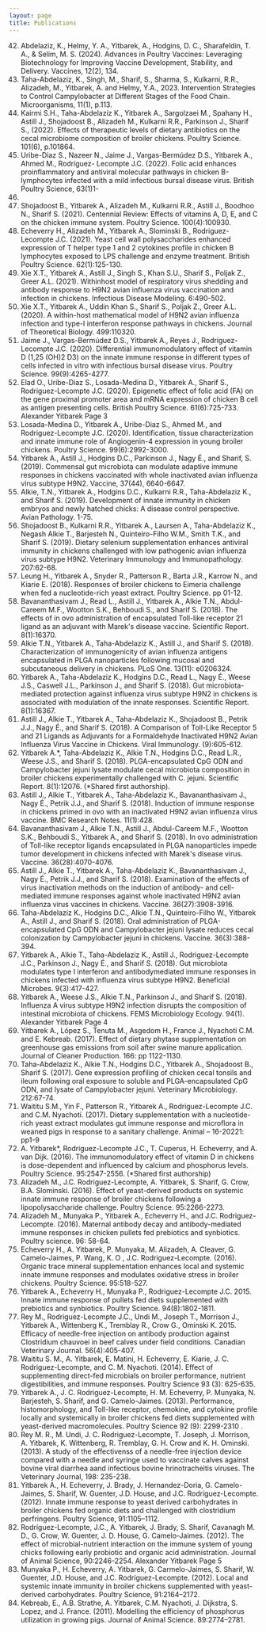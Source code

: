 ```yaml
---
layout: page
title: Publications
---
```

42. Abdelaziz, K., Helmy, Y. A., Yitbarek, A., Hodgins, D. C., Sharafeldin, T. A., & Selim, M. S.
(2024). Advances in Poultry Vaccines: Leveraging Biotechnology for Improving Vaccine
Development, Stability, and Delivery. Vaccines, 12(2), 134.
41. Taha-Abdelaziz, K., Singh, M., Sharif, S., Sharma, S., Kulkarni, R.R., Alizadeh, M., Yitbarek,
A. and Helmy, Y.A., 2023. Intervention Strategies to Control Campylobacter at Different
Stages of the Food Chain. Microorganisms, 11(1), p.113.
40. Kairmi S.H., Taha-Abdelaziz K., Yitbarek A., Sargolzaei M., Spahany H., Astill J., Shojadoost
B., Alizadeh M., Kulkarni R.R., Parkinson J., Sharif S., (2022). Effects of therapeutic levels of
dietary antibiotics on the cecal microbiome composition of broiler chickens. Poultry Science.
101(6), p.101864.
39. Uribe-Diaz S., Nazeer N., Jaime J., Vargas-Bermúdez D.S., Yitbarek A., Ahmed M., Rodríguez-
Lecompte J.C. (2022). Folic acid enhances proinflammatory and antiviral molecular pathways in
chicken B-lymphocytes infected with a mild infectious bursal disease virus. British Poultry Science, 63(1)1-
13.
38. Shojadoost B., Yitbarek A., Alizadeh M., Kulkarni R.R., Astill J., Boodhoo N., Sharif S. (2021).
Centennial Review: Effects of vitamins A, D, E, and C on the chicken immune system. Poultry Science.
100(4):100930.
37. Echeverry H., Alizadeh M., Yitbarek A., Slominski B., Rodriguez-Lecompte J.C. (2021). Yeast cell
wall polysaccharides enhanced expression of T helper type 1 and 2 cytokines profile in chicken B
lymphocytes exposed to LPS challenge and enzyme treatment. British Poultry Science. 62(1):125-130.
36. Xie X.T., Yitbarek A., Astill J., Singh S., Khan S.U., Sharif S., Poljak Z., Greer A.L. (2021). Withinhost
model of respiratory virus shedding and antibody response to H9N2 avian influenza virus
vaccination and infection in chickens. Infectious Disease Modeling. 6:490-502.
35. Xie X.T., Yitbarek A., Uddin Khan S., Sharif S., Poljak Z., Greer A.L. (2020). A within-host
mathematical model of H9N2 avian influenza infection and type-I interferon response pathways in
chickens. Journal of Theoretical Biology. 499:110320.
34. Jaime J., Vargas-Bermúdez D.S., Yitbarek A., Reyes J., Rodríguez-Lecompte J.C. (2020). Differential
immunomodulatory effect of vitamin D (1,25 (OH)2 D3) on the innate immune response in different
types of cells infected in vitro with infectious bursal disease virus. Poultry Science. 99(9):4265-4277.
33. Elad O., Uribe-Diaz S., Losada-Medina D., Yitbarek A., Sharif S., Rodriguez-Lecompte J.C. (2020).
Epigenetic effect of folic acid (FA) on the gene proximal promoter area and mRNA expression of
chicken B cell as antigen presenting cells. British Poultry Science. 61(6):725-733.
Alexander Yitbarek Page 3
32. Losada-Medina D., Yitbarek A., Uribe-Diaz S., Ahmed M., and Rodriguez-Lecompte J.C. (2020).
Identification, tissue characterization and innate immune role of Angiogenin-4 expression in young
broiler chickens. Poultry Science. 99(6):2992-3000.
31. Yitbarek A., Astill J., Hodgins D.C., Parkinson J., Nagy É., and Sharif, S. (2019). Commensal gut
microbiota can modulate adaptive immune responses in chickens vaccinated with whole inactivated
avian influenza virus subtype H9N2. Vaccine, 37(44), 6640-6647.
30. Alkie, T.N., Yitbarek A., Hodgins D.C., Kulkarni R.R., Taha-Abdelaziz K., and Sharif S. (2019).
Development of innate immunity in chicken embryos and newly hatched chicks: A disease control
perspective. Avian Pathology. 1-75.
29. Shojadoost B., Kulkarni R.R., Yitbarek A., Laursen A., Taha-Abdelaziz K., Negash Alkie T., Barjesteh
N., Quinteiro-Filho W.M., Smith T.K., and Sharif S. (2019). Dietary selenium supplementation
enhances antiviral immunity in chickens challenged with low pathogenic avian influenza virus subtype
H9N2. Veterinary Immunology and Immunopathology. 207:62-68.
28. Leung H., Yitbarek A., Snyder R., Patterson R., Barta J.R., Karrow N., and Kiarie E. (2018).
Responses of broiler chickens to Eimeria challenge when fed a nucleotide-rich yeast extract. Poultry
Science. pp 01-12.
27. Bavananthasivam J., Read L., Astill J., Yitbarek A., Alkie T.N., Abdul-Careem M.F., Wootton S.K.,
Behboudi S., and Sharif S. (2018). The effects of in ovo administration of encapsulated Toll-like
receptor 21 ligand as an adjuvant with Marek's disease vaccine. Scientific Report. 8(1):16370.
26. Alkie T.N., Yitbarek A., Taha-Abdelaziz K., Astill J., and Sharif S. (2018). Characterization of
immunogenicity of avian influenza antigens encapsulated in PLGA nanoparticles following mucosal
and subcutaneous delivery in chickens. PLoS One. 13(11): e0206324.
25. Yitbarek A., Taha-Abdelaziz K., Hodgins D.C., Read L., Nagy É., Weese J.S., Caswell J.L., Parkinson
J., and Sharif S. (2018). Gut microbiota-mediated protection against influenza virus subtype H9N2 in
chickens is associated with modulation of the innate responses. Scientific Report. 8(1):16367.
24. Astill J., Alkie T., Yitbarek A., Taha-Abdelaziz K., Shojadoost B., Petrik J.J., Nagy É., and Sharif S.
(2018). A Comparison of Toll-Like Receptor 5 and 21 Ligands as Adjuvants for a Formaldehyde
Inactivated H9N2 Avian Influenza Virus Vaccine in Chickens. Viral Immunology. (9):605-612.
23. Yitbarek A.*, Taha-Abdelaziz K., Alkie T.N., Hodgins D.C., Read L.R., Weese J.S., and Sharif S.
(2018). PLGA-encapsulated CpG ODN and Campylobacter jejuni lysate modulate cecal microbiota
composition in broiler chickens experimentally challenged with C. jejuni. Scientific Report. 8(1):12076.
(*Shared first authorship).
22. Astill J., Alkie T., Yitbarek A., Taha-Abdelaziz K., Bavananthasivam J., Nagy É., Petrik J.J., and Sharif
S. (2018). Induction of immune response in chickens primed in ovo with an inactivated H9N2 avian
influenza virus vaccine. BMC Research Notes. 11(1):428.
21. Bavananthasivam J., Alkie T.N., Astill J., Abdul-Careem M.F., Wootton S.K., Behboudi S.,
Yitbarek A., and Sharif S. (2018). In ovo administration of Toll-like receptor ligands encapsulated in
PLGA nanoparticles impede tumor development in chickens infected with Marek's disease virus.
Vaccine. 36(28):4070-4076.
20. Astill J., Alkie T., Yitbarek A., Taha-Abdelaziz K., Bavananthasivam J., Nagy É., Petrik J.J., and
Sharif S. (2018). Examination of the effects of virus inactivation methods on the induction of
antibody- and cell-mediated immune responses against whole inactivated H9N2 avian influenza virus
vaccines in chickens. Vaccine. 36(27):3908-3916.
19. Taha-Abdelaziz K., Hodgins D.C., Alkie T.N., Quinteiro-Filho W., Yitbarek A., Astill J.,
and Sharif S. (2018). Oral administration of PLGA-encapsulated CpG ODN and
Campylobacter jejuni lysate reduces cecal colonization by Campylobacter jejuni in chickens.
Vaccine. 36(3):388-394.
18. Yitbarek A., Alkie T., Taha-Abdelaziz K., Astill J., Rodriguez-Lecompte J.C., Parkinson
J., Nagy É., and Sharif S. (2018). Gut microbiota modulates type I interferon and antibodymediated
immune responses in chickens infected with influenza virus subtype H9N2. Beneficial
Microbes. 9(3):417-427.
17. Yitbarek A., Weese J.S., Alkie T.N., Parkinson J., and Sharif S. (2018). Influenza A virus
subtype H9N2 infection disrupts the composition of intestinal microbiota of chickens. FEMS
Microbiology Ecology. 94(1).
Alexander Yitbarek Page 4
16. Yitbarek A., López S., Tenuta M., Asgedom H., France J., Nyachoti C.M. and E. Kebreab.
(2017). Effect of dietary phytase supplementation on greenhouse gas emissions from soil after
swine manure application. Journal of Cleaner Production. 166: pp 1122-1130.
15. Taha-Abdelaziz K., Alkie T.N., Hodgins D.C., Yitbarek A., Shojadoost B., Sharif S. (2017).
Gene expression profiling of chicken cecal tonsils and ileum following oral exposure to
soluble and PLGA-encapsulated CpG ODN, and lysate of Campylobacter jejuni. Veterinary
Microbiology. 212:67-74.
14. Waititu S.M., Yin F., Patterson R., Yitbarek A., Rodriguez-Lecompte J.C. and C.M. Nyachoti.
(2017). Dietary supplementation with a nucleotide-rich yeast extract modulates gut immune response
and microflora in weaned pigs in response to a sanitary challenge. Animal – 16-20221: pp1-9
13. A. Yitbarek*, Rodriguez-Lecompte J.C., T. Cuperus, H. Echeverry, and A. van Dijk.
(2016). The immunomodulatory effect of vitamin D in chickens is dose-dependent and
influenced by calcium and phosphorus levels. Poultry Science. 95:2547-2556. (*Shared first
authorship)
12. Alizadeh M., J.C. Rodriguez-Lecompte, A. Yitbarek, S. Sharif, G. Crow, B.A. Slominski.
(2016). Effect of yeast-derived products on systemic innate immune response of broiler
chickens following a lipopolysaccharide challenge. Poultry Science. 95:2266-2273.
11. Alizadeh M., Munyaka P., Yitbarek A., Echeverry H., and J.C. Rodriguez-Lecompte.
(2016). Maternal antibody decay and antibody-mediated immune responses in chicken pullets
fed prebiotics and synbiotics. Poultry science. 96: 58-64.
10. Echeverry H., A. Yitbarek, P. Munyaka, M. Alizadeh, A. Cleaver, G. Camelo-Jaimes, P.
Wang, K. O , J.C. Rodriguez-Lecompte. (2016). Organic trace mineral supplementation
enhances local and systemic innate immune responses and modulates oxidative stress in
broiler chickens. Poultry Science. 95:518-527.
9. Yitbarek A., Echeverry H., Munyaka P., Rodriguez-Lecompte J.C. 2015. Innate immune
response of pullets fed diets supplemented with prebiotics and synbiotics. Poultry Science.
94(8):1802-1811.
8. Rey M., Rodriguez-Lecompte J.C., Undi M., Joseph T., Morrison J., Yitbarek A.,
Wittenberg K., Tremblay R., Crow G., Ominski K. 2015. Efficacy of needle-free injection on
antibody production against Clostridium chauvoei in beef calves under field conditions.
Canadian Veterinary Journal. 56(4):405-407.
7. Waititu S. M., A. Yitbarek, E. Matini, H. Echeverry, E. Kiarie, J. C. Rodriguez-Lecompte,
and C. M. Nyachoti. (2014). Effect of supplementing direct-fed microbials on broiler
performance, nutrient digestibilities, and immune responses. Poultry Science 93 (3): 625-635.
6. Yitbarek A., J. C. Rodriguez-Lecompte, H. M. Echeverry, P. Munyaka, N. Barjesteh, S.
Sharif, and G. Camelo-Jaimes. (2013). Performance, histomorphology, and Toll-like receptor,
chemokine, and cytokine profile locally and systemically in broiler chickens fed diets
supplemented with yeast-derived macromolecules. Poultry Science 92 (9): 2299-2310 .
5. Rey M. R., M. Undi, J. C. Rodriguez-Lecompte, T. Joseph, J. Morrison, A. Yitbarek, K.
Wittenberg, R. Tremblay, G. H. Crow and K. H. Ominski. (2013). A study of the effectivenss
of a needle-free injection device compared with a needle and syringe used to vaccinate calves
against bovine viral diarrhea aand infectious bovine hrinotracheitis viruses. The Veterinary
Journal, 198: 235-238.
4. Yitbarek A., H. Echeverry, J. Brady, J. Hernandez-Doria, G. Camelo-Jaimes, S. Sharif, W.
Guenter, J.D. House, and J.C. Rodríguez-Lecompte. (2012). Innate immune response to yeast
derived carbohydrates in broiler chickens fed organic diets and challenged with clostridium
perfringens. Poultry Science, 91:1105–1112.
3. Rodríguez-Lecompte, J.C., A. Yitbarek, J. Brady, S. Sharif, Cavanagh M. D., G. Crow, W.
Guenter, J. D. House, G. Camelo-Jaimes. (2012). The effect of microbial-nutrient interaction
on the immune system of young chicks following early probiotic and organic acid
administration. Journal of Animal Science, 90:2246-2254.
Alexander Yitbarek Page 5
2. Munyaka P., H. Echeverry, A. Yitbarek, G. Carmelo-Jaimes, S. Sharif, W. Guenter, J.D.
House, and J.C. Rodríguez-Lecompte. (2012). Local and systemic innate immunity in broiler
chickens supplemented with yeast-derived carbohydrates. Poultry Science, 91:2164–2172.
1. Kebreab, E., A.B. Strathe, A. Yitbarek, C.M. Nyachoti, J. Dijkstra, S. Lopez, and J. France.
(2011). Modelling the efficiency of phosphorus utilization in growing pigs. Journal of Animal
Science. 89:2774–2781.
